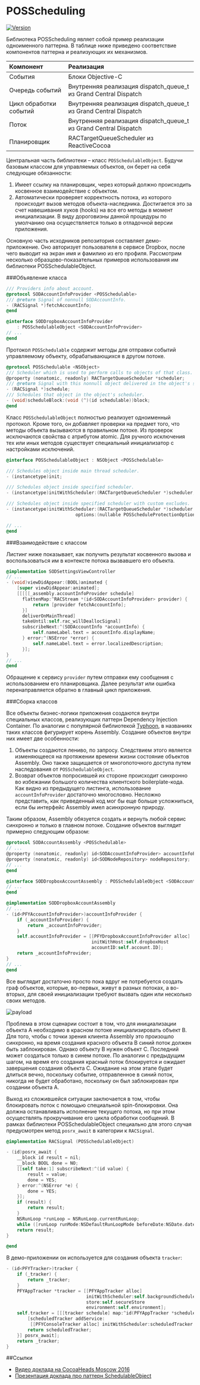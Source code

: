 POSScheduling
====================
[![Version](http://img.shields.io/cocoapods/v/POSScheduling.svg)](http://cocoapods.org/?q=POSSchedulableObject)

Библиотека POSScheduling являет собой пример реализации одноименного паттерна.
В таблице ниже приведено соответствие компонентов паттерна и реализующих их механизмов.

| Компонент              | Реализация                                                       |
| :--------------------- |:-----------------------------------------------------------------|
| События                | Блоки Objective-C                                                |
| Очередь событий        | Внутренняя реализация dispatch_queue_t из Grand Central Dispatch |
| Цикл обработки событий | Внутренняя реализация dispatch_queue_t из Grand Central Dispatch |
| Поток                  | Внутренняя реализация dispatch_queue_t из Grand Central Dispatch |
| Планировщик            | RACTargetQueueScheduler из ReactiveCocoa                         |

Центральная часть библиотеки – класс `POSSchedulableObject`. Будучи базовым классом для управляемых
объектов, он берет на себя следующие обязанности:

1. Имеет ссылку на планировщик, через который должно происходить косвенное взаимодействие с объектом.
2. Автоматически проверяет корректность потока, из которого происходит вызов методов объекта-наследника.
Достигается это за счет навешивания хуков (hooks) на все его методы в момент инициализации. В виду
дороговизны данной процедуры по умолчанию она осуществляется только в отладочной версии приложения.


Основную часть исходников репозитория составляет демо-приложение. Оно авторизует пользователя в сервисе
Dropbox, после чего выводит на экран имя и фамилию из его профиля. Рассмотрим несколько образцово-показательных
примеров использования им библиотеки POSSchedulableObject.

###Объявление класса

```objective-c
/// Providers info about account.
@protocol SODAccountInfoProvider <POSSchedulable>
/// @return Signal of nonnull SODAccountInfo.
- (RACSignal *)fetchAccountInfo;
@end

@interface SODDropboxAccountInfoProvider
    : POSSchedulableObject <SODAccountInfoProvider>
// ...
@end
```

Протокол `POSSchedulable` содержит методы для отправки событий управляемому объекту, обрабатывающихся
в другом потоке.

```objective-c
@protocol POSSchedulable <NSObject>
/// Scheduler which is used to perform calls to objects of that class.
@property (nonatomic, readonly) RACTargetQueueScheduler *scheduler;
/// @return Signal with this nonnull object delivered in the object's scheduler.
- (RACSignal *)schedule;
/// Schedules that object in the object's scheduler.
- (void)scheduleBlock:(void (^)(id schedulable))block;
@end
```

Класс `POSSchedulableObject` полностью реализует одноименный протокол. Кроме того, он добавляет проверки
на предмет того, что методы объекта вызываются в правильном потоке. Из проверок исключаются свойства с
атрибутом atomic. Для ручного исключения тех или иных методов существует специальный инициализатор с
настройками исключений.

```objective-c
@interface POSSchedulableObject : NSObject <POSSchedulable>

/// Schedules object inside main thread scheduler.
- (instancetype)init;

/// Schedules object inside specified scheduler.
- (instancetype)initWithScheduler:(RACTargetQueueScheduler *)scheduler;

/// Schedules object inside specified scheduler with custom excludes.
- (instancetype)initWithScheduler:(RACTargetQueueScheduler *)scheduler
                          options:(nullable POSScheduleProtectionOptions *)options;

// ...
@end
```

###Взаимодействие с классом

Листинг ниже показывает, как получить результат косвенного вызова и воспользоваться им в контексте потока
вызвавшего его объекта.

```objective-c
@implementation SODSettingsViewController
// ...
- (void)viewDidAppear:(BOOL)animated {
    [super viewDidAppear:animated];
    [[[[[_assembly.accountInfoProvider schedule]
      flattenMap:^RACStream *(id<SODAccountInfoProvider> provider) {
          return [provider fetchAccountInfo];
      }]
      deliverOnMainThread]
      takeUntil:self.rac_willDeallocSignal]
      subscribeNext:^(SODAccountInfo *accountInfo) {
          self.nameLabel.text = accountInfo.displayName;
      } error:^(NSError *error) {
          self.nameLabel.text = error.localizedDescription;
      }];
}
// ...
@end
```

Обращение к сервису `provider` путем отправки ему сообщения с использованием его планировщика. Далее результат
или ошибка перенаправляется обратно в главный цикл приложения.

###Сборка классов

Все объекты бизнес-логики приложения создаются внутри специальных классов, реализующих паттерн Dependency
Injection Container. По аналогии с популярной библиотекой <a href="https://github.com/appsquickly/Typhoon">Typhoon</a>,
в названиях таких классов фигурирует корень Assembly. Создание объектов внутри них имеет две особенности:

1. Объекты создаются лениво, по запросу. Следствием этого является изменяющееся на протяжении времени жизни
состояние объектов Assembly. Оно также защищается от многопоточного доступа путем наследования от
`POSSchedulableObject`.
2. Возврат объектов попросившей их стороне происходит синхронно во избежании большого количества клиентского
boilerplate-кода. Как видно из предыдущего листинга, использование `accountInfoProvider` достаточно
многословно. Несложно представить, как приведенный код мог бы еще больше усложниться, если бы интерфейс
Assembly имел асинхронную природу.

Таким образом, Assembly обязуется создать и вернуть любой сервис синхронно и только в главном потоке.
Создание объектов выглядит примерно следующим образом:

```objective-c
@protocol SODAccountAssembly <POSSchedulable>
// ...
@property (nonatomic, readonly) id<SODAccountInfoProvider> accountInfoProvider;
@property (nonatomic, readonly) id<SODNodeRepository> nodeRepository;
// ...
@end

@interface SODDropboxAccountAssembly : POSSchedulableObject <SODAccountAssembly>
// ...
@end

@implementation SODDropboxAccountAssembly
// ...
- (id<PFYAccountInfoProvider>)accountInfoProvider {
    if (_accountInfoProvider) {
        return _accountInfoProvider;
    }
    self.accountInfoProvider = [[PFYDropboxAccountInfoProvider alloc]
                                initWithHost:self.dropboxHost
                                accountID:self.account.ID];
    return _accountInfoProvider;
}
// ...
@end
```

Все выглядит достаточно просто пока вдруг не потребуется создать граф объектов, которые, во-первых, живут
в разных потоках, а во-вторых, для своей инициализации требуют вызвать один или несколько своих методов.

![payload](https://raw.github.com/pavelosipov/POSSchedulableObject/master/.images/dependency_cycle.jpg)

Проблема в этом сценарии состоит в том, что для инициализации объекта A необходимо в красном потоке
инициализировать объект B. Для того, чтобы с точки зрения клиента Assembly это произошло синхронно, на время
создания красного объекта B синий поток должен быть заблокирован. Однако объекту B нужен объект C. Последний
может создаться только в синем потоке. По аналогии с предыдущим шагом, на время его создания красный поток
блокируется и ожидает завершения создания объекта C. Ожидание на этом этапе будет длиться вечно, поскольку
событие, отправленное в синий поток, никогда не будет обработано, поскольку он был заблокирован при создании
объекта A.

Выход из сложившейся ситуации заключается в том, чтобы блокировать поток с помощью специальной spin-блокировки.
Она должна останавливать исполнение текущего потока, но при этом осуществлять прокручивание его цикла обработки
сообщений. В рамках библиотеки POSSchedulableObject специально для этого случая предусмотрен метод `posrx_await`
в категории к `RACSignal`.

```objective-c
@implementation RACSignal (POSSchedulableObject)

- (id)posrx_await {
    __block id result = nil;
    __block BOOL done = NO;
    [[self take:1] subscribeNext:^(id value) {
        result = value;
        done = YES;
    } error:^(NSError *e) {
        done = YES;
    }];
    if (result) {
        return result;
    }
    NSRunLoop *runLoop = NSRunLoop.currentRunLoop;
    while ([runLoop runMode:NSDefaultRunLoopMode beforeDate:NSDate.date] && !done) {}
    return result;
}

@end
```

В демо-приложении он используется для создания объекта `tracker`:

```objective-c
- (id<PFYTracker>)tracker {
    if (_tracker) {
        return _tracker;
    }
    PFYAppTracker *tracker = [[PFYAppTracker alloc]
                              initWithScheduler:self.backgroundScheduler
                              store:self.secureStore
                              environment:self.environment];
    self.tracker = [[[tracker schedule] map:^id(PFYAppTracker *scheduledTracker) {
        [scheduledTracker addService:
         [[PFYConsoleTracker alloc] initWithScheduler:scheduledTracker.scheduler]];
        return scheduledTracker;
    }] posrx_await];
    return _tracker;
}
```

##Ссылки
* [Видео доклада на CocoaHeads Moscow 2016](https://www.youtube.com/watch?v=XH667U8uzuE)
* [Презентация доклада про паттерн SchedulableObject](http://bit.ly/schedulable_object_pptx)

